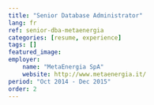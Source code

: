 ```yaml
---
title: "Senior Database Administrator"
lang: fr
ref: senior-dba-metaenergia
categories: [resume, experience]
tags: []
featured_image:
employer:
    name: "MetaEnergia SpA"
    website: http://www.metaenergia.it/
period: "Oct 2014 - Dec 2015"
order: 2
---
```

